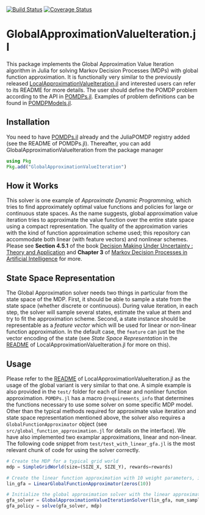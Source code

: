 [![Build Status](https://github.com/JuliaPOMDP/GlobalApproximationValueIteration.jl/actions/workflows/CI.yml/badge.svg)](https://github.com/JuliaPOMDP/GlobalApproximationValueIteration.jl)
[![Coverage Status](https://codecov.io/gh/JuliaPOMDP/GlobalApproximationValueIteration.jl/branch/master/graph/badge.svg)](https://codecov.io/gh/JuliaPOMDP/GlobalApproximationValueIteration.jl?branch=master)


# GlobalApproximationValueIteration.jl

This package implements the Global Approximation Value Iteration algorithm in Julia for solving
Markov Decision Processes (MDPs) with global function approximation.
It is functionally very similar to the previously released
[LocalApproximationValueIteration.jl](https://github.com/JuliaPOMDP/LocalApproximationValueIteration.jl)
and interested users can refer to its README for more details.
The user should define the POMDP problem according to the API in
[POMDPs.jl](https://github.com/JuliaPOMDP/POMDPs.jl). Examples of problem definitions can be found in
[POMDPModels.jl](https://github.com/JuliaPOMDP/POMDPModels.jl).

## Installation

You need to have [POMDPs.jl](https://github.com/JuliaPOMDP/POMDPs.jl) already and the JuliaPOMDP registry added (see the README of POMDPs.jl).
Thereafter, you can add GlobalApproximationValueIteration from the package manager
```julia
using Pkg
Pkg.add("GlobalApproximationValueIteration")
```

## How it Works

This solver is one example of _Approximate Dynamic Programming_, which tries to find approximately optimal
value functions and policies for large or continuous state spaces.
As the name suggests, global approximation value iteration tries to approximate the value function over the
entire state space using a compact representation. The quality of the approximation varies with the
kind of function approximation scheme used; this repository can accommodate both linear (with feature vectors) and nonlinear
schemes. Please see **Section 4.5.1** of the book [Decision Making Under Uncertainty : Theory and Application](https://dl.acm.org/citation.cfm?id=2815660)
and **Chapter 3** of [Markov Decision Processes in Artificial Intelligence](https://books.google.co.in/books?hl=en&lr=&id=2J8_-O4-ABIC&oi=fnd&pg=PT8&dq=markov+decision+processes+in+AI&ots=mcxpyqiv0X&sig=w-gF6nzm3JxgutcslIbUDD0dAXY) for more.

## State Space Representation

The Global Approximation solver needs two things in particular from the state space of the MDP. First, it should be able to sample a state
from the state space (whether discrete or continuous). During value iteration, in each step, the solver will sample several states, estimate the value
at them and try to fit the approximation scheme. 
Second, a state instance should be representable as a _feature vector_ which will be used for linear or non-linear function approximation.
In the default case, the `feature` can just be the vector encoding of the state (see *State Space Representation* in the [README](https://github.com/JuliaPOMDP/LocalApproximationValueIteration.jl)
of LocalApproximationValueIteration.jl for more on this).

## Usage 

Please refer to the [README](https://github.com/JuliaPOMDP/LocalApproximationValueIteration.jl)
of LocalApproximationValueIteration.jl as the usage of the global variant is very similar to that one.
A simple example is also provided in the `test/` folder for each of linear and nonliner function approximation.
`POMDPs.jl` has a macro `@requirements_info` that determines the functions necessary to use some solver on some specific MDP model.
Other than the typical methods required for approximate value iteration and state space representation mentioned above,
the solver also requires a `GlobalFunctionApproximator` object (see `src/global_function_approximation.jl` for details
on the interface). We have also implemented two examplar approximations, linear and non-linear.
The following code snippet from `test/test_with_linear_gfa.jl` is the most relevant chunk of code
for using the solver correctly.

```julia
# Create the MDP for a typical grid world
mdp = SimpleGridWorld(size=(SIZE_X, SIZE_Y), rewards=rewards)

# Create the linear function approximation with 10 weight parameters, initialized to zero
lin_gfa = LinearGlobalFunctionApproximator(zeros(10))

# Initialize the global approximation solver with the linear approximator and solve the MDP to obtain the policy
gfa_solver = GlobalApproximationValueIterationSolver(lin_gfa, num_samples=NUM_SAMPLES, max_iterations=MAX_ITERS, verbose=true, fv_type=SVector{10, Float64})
gfa_policy = solve(gfa_solver, mdp)
```
